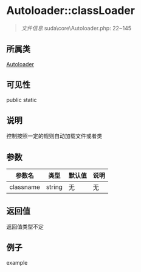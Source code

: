 # Autoloader::classLoader



> *文件信息* suda\core\Autoloader.php: 22~145

## 所属类 

[Autoloader](../Autoloader.md)

## 可见性

 public static

## 说明

控制按照一定的规则自动加载文件或者类


## 参数


| 参数名 | 类型 | 默认值 | 说明 |
|--------|-----|-------|-------|
| classname |  string | 无 | 无 |



## 返回值

返回值类型不定


## 例子

example